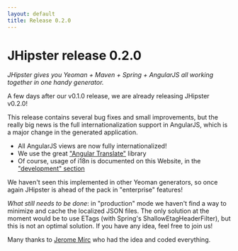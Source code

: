 ```yaml
---
layout: default
title: Release 0.2.0
---
```


JHipster release 0.2.0
==================

*JHipster gives you Yeoman + Maven + Spring + AngularJS all working together in one handy generator.*

A few days after our v0.1.0 release, we are already releasing JHipster v0.2.0!

This release contains several bug fixes and small improvements, but the really big news is the full internationalization support in AngularJS, which is a major change in the generated application.

- All AngularJS views are now fully internationalized!
- We use the great ["Angular Translate"](https://github.com/PascalPrecht/angular-translate) library
- Of course, usage of i18n is documented on this Website, in the ["development" section](/development.html)

We haven't seen this implemented in other Yeoman generators, so once again JHipster is ahead of the pack in "enterprise" features!

*What still needs to be done*: in "production" mode we haven't find a way to minimize and cache the localized JSON files. The only solution at the moment would be to use ETags (with Spring's ShallowEtagHeaderFilter), but this is not an optimal solution. If you have any idea, feel free to join us!

Many thanks to [Jerome Mirc](https://twitter.com/JeromeMirc) who had the idea and coded everything.
